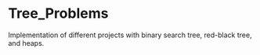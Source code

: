 # Tree_Problems
Implementation of different projects with binary search tree, red-black tree, and heaps.
